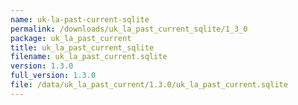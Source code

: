 ```yaml
---
name: uk-la-past-current-sqlite
permalink: /downloads/uk_la_past_current_sqlite/1_3_0
package: uk_la_past_current
title: uk_la_past_current_sqlite
filename: uk_la_past_current.sqlite
version: 1.3.0
full_version: 1.3.0
file: /data/uk_la_past_current/1.3.0/uk_la_past_current.sqlite
---
```

